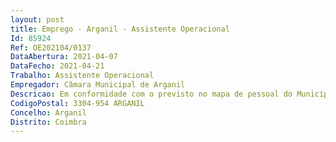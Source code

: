 ```yaml
--- 
layout: post
title: Emprego - Arganil - Assistente Operacional
Id: 85924
Ref: OE202104/0137
DataAbertura: 2021-04-07
DataFecho: 2021-04-21
Trabalho: Assistente Operacional
Empregador: Câmara Municipal de Arganil
Descricao: Em conformidade com o previsto no mapa de pessoal do Município de Arganil e com o Regulamento da organização dos serviços municipais, ao posto de trabalho objeto de recrutamento corresponde o conteúdo funcional e grau de complexidade 1, descrito no anexo ao nº2 do artº88º da LTFP e prossegue as atribuições do Cemitério Municipal da Divisão de Administração Geral e Financeira.
CodigoPostal: 3304-954 ARGANIL
Concelho: Arganil
Distrito: Coimbra
--- 
```

